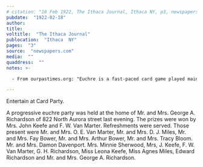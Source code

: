 ```yaml
---
# citation: "18 Feb 1922, The Ithaca Journal, Ithaca NY, p3, newspapers.com."
pubdate:  "1922-02-18"
author: 
title: 
voltitle:  "The Ithaca Journal"
publocation:  "Ithaca  NY"
pages:  "3"
source:  "newspapers.com"
media:  ""
quaddress:  ""
notes: >-

  - From ourpastimes.org: "Euchre is a fast-paced card game played mainly by four people, broken down into two teams of two. Progressive euchre is a way of playing the game with multiple tables of players in a tournament format."

---
```

Entertain at Card Party. 

A progressive euchre party was held at the home of Mr. and Mrs. George A. Richardson of 822 North Aurora street last evening. The prizes were won by Mrs. John Keefe and F. W. Van Marter. Refreshments were served. Those present were Mr. and Mrs. O. E. Van Marter, Mr. and Mrs. D. J. Miles, Mr. and Mrs. Fay Bower, Mr. and Mrs. Arthur Bower, Mr. and Mrs. Tracy Bloom. Mr. and Mrs. Damon Davenport. Mrs. Minnie Sherwood, Mrs, J. Keefe, F. W. Van Marter, G. H. Richardson, Miss Leona Keefe, Miss Agnes Miles, Edward Richardson and Mr. and Mrs. George A. Richardson.

